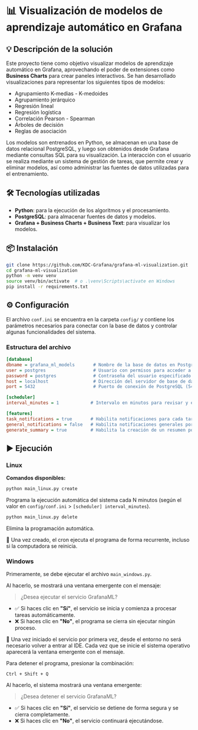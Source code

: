 # 📊 Visualización de modelos de aprendizaje automático en Grafana

## 💡 Descripción de la solución
Este proyecto tiene como objetivo visualizar modelos de aprendizaje automático en Grafana, aprovechando el poder de extensiones como **Business Charts** para crear paneles interactivos. Se han desarrollado visualizaciones para representar los siguientes tipos de modelos:

- Agrupamiento K-medias - K-medoides
- Agrupamiento jerárquico
- Regresión lineal
- Regresión logística
- Correlación Pearson - Spearman
- Árboles de decisión
- Reglas de asociación

Los modelos son entrenados en Python, se almacenan en una base de datos relacional PostgreSQL, y luego son obtenidos desde Grafana mediante consultas SQL para su visualización. La interacción con el usuario se realiza mediante un sistema de gestión de tareas, que permite crear y eliminar modelos, así como administrar las fuentes de datos utilizadas para el entrenamiento.

## 🛠️ Tecnologías utilizadas
- **Python**: para la ejecución de los algoritmos y el procesamiento.
- **PostgreSQL**: para almacenar fuentes de datos y modelos.
- **Grafana + Business Charts + Business Text**: para visualizar los modelos.

## 📦 Instalación
```bash
git clone https://github.com/KDC-Grafana/grafana-ml-visualization.git
cd grafana-ml-visualization
python -m venv venv
source venv/bin/activate  # o .\venv\Scripts\activate en Windows
pip install -r requirements.txt
```

## ⚙️ Configuración 
El archivo `conf.ini` se encuentra en la carpeta `config/` y contiene los parámetros necesarios para conectar con la base de datos y controlar algunas funcionalidades del sistema.

### Estructura del archivo
```ini
[database]
dbname = grafana_ml_models       # Nombre de la base de datos en PostgreSQL
user = postgres                  # Usuario con permisos para acceder a la base de datos
password = postgres              # Contraseña del usuario especificado
host = localhost                 # Dirección del servidor de base de datos (localhost si es local)
port = 5432                      # Puerto de conexión de PostgreSQL (5432 por defecto)

[scheduler]
interval_minutes = 1            # Intervalo en minutos para revisar y ejecutar tareas pendientes

[features]
task_notifications = true       # Habilita notificaciones para cada tarea
general_notifications = false   # Habilita notificaciones generales por ejecución
generate_summary = true         # Habilita la creación de un resumen por ejecución con IDs y posibles errores detectados
```

## ▶️ Ejecución

### Linux
**Comandos disponibles:**
```bash
python main_linux.py create
```
Programa la ejecución automática del sistema cada N minutos (según el valor en `config/conf.ini` > `[scheduler] interval_minutes`).
```bash
python main_linux.py delete
```
Elimina la programación automática.

📌 Una vez creado, el cron ejecuta el programa de forma recurrente, incluso si la computadora se reinicia.

### Windows
Primeramente, se debe ejecutar el archivo `main_windows.py`.

Al hacerlo, se mostrará una ventana emergente con el mensaje:
> ¿Desea ejecutar el servicio GrafanaML?

- ✅ Si haces clic en **"Sí"**, el servicio se inicia y comienza a procesar tareas automáticamente.
- ❌ Si haces clic en **"No"**, el programa se cierra sin ejecutar ningún proceso.

📌 Una vez iniciado el servicio por primera vez, desde el entorno no será necesario volver a entrar al IDE. Cada vez que se inicie el sistema operativo aparecerá la ventana emergente con el mensaje.

Para detener el programa, presionar la combinación:
```
Ctrl + Shift + Q
```
Al hacerlo, el sistema mostrará una ventana emergente:
> ¿Desea detener el servicio GrafanaML?

- ✅ Si haces clic en **"Sí"**, el servicio se detiene de forma segura y se cierra completamente.
- ❌ Si haces clic en **"No"**, el servicio continuará ejecutándose.